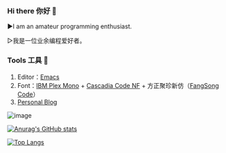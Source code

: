 ### Hi there 你好 👋

▶I am an amateur programming enthusiast.

▷我是一位业余编程爱好者。

### Tools 工具 🔧

1. Editor：[Emacs](https://www.gnu.org/software/emacs/)
2. Font：[IBM Plex Mono](https://github.com/IBM/plex/releases?q=mono&expanded=true) + [Cascadia Code NF](https://github.com/microsoft/cascadia-code) + 方正聚珍新仿（[FangSong Code](https://github.com/zhimoe/programming-fonts/tree/master/fonts)）
3. [Personal Blog](https://tomoemami.github.io/)

![image](https://github.com/user-attachments/assets/ccd64fbf-4314-43a8-a9ee-e11f08f1a6fe)


[![Anurag's GitHub stats](https://github-readme-stats.vercel.app/api?username=TomoeMami&show_icons=true&theme=gruvbox)](https://github.com/anuraghazra/github-readme-stats)

[![Top Langs](https://github-readme-stats.vercel.app/api/top-langs/?username=TomoeMami&layout=compact)](https://github.com/anuraghazra/github-readme-stats)
